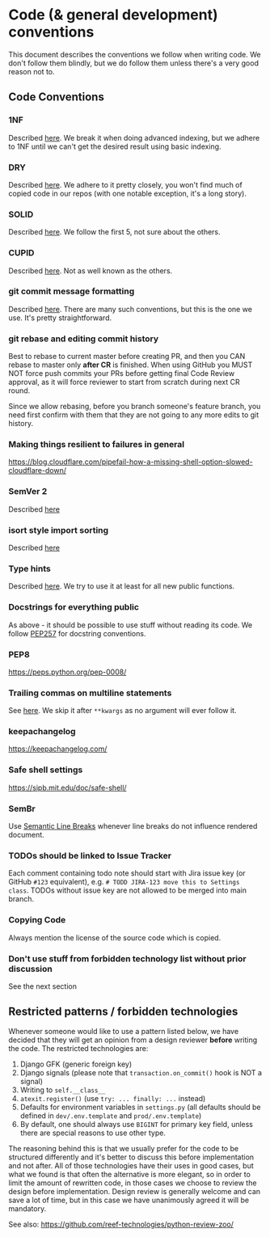 # Code (& general development) conventions

This document describes the conventions we follow when writing code.
We don't follow them blindly, but we do follow them unless there's a very good reason not to.

## Code Conventions

### 1NF

Described [here](https://en.wikipedia.org/wiki/First_normal_form).
We break it when doing advanced indexing, but we adhere to 1NF until we can't get the desired result using basic indexing.

### DRY

Described [here](https://en.wikipedia.org/wiki/Don%27t_repeat_yourself).
We adhere to it pretty closely, you won't find much of copied code in our repos (with one notable exception, it's a long story).

### SOLID

Described [here](https://en.wikipedia.org/wiki/SOLID).
We follow the first 5, not sure about the others.

### CUPID

Described [here](https://dannorth.net/2022/02/10/cupid-for-joyful-coding/).
Not as well known as the others.

### git commit message formatting

Described [here](https://chris.beams.io/posts/git-commit/).
There are many such conventions, but this is the one we use.
It's pretty straightforward.

### git rebase and editing commit history

Best to rebase to current master before creating PR, and then you CAN rebase to master only **after CR** is finished.
When using GitHub you MUST NOT force push commits your PRs before getting final Code Review approval, as it will force reviewer to start from scratch during next CR round.

Since we allow rebasing, before you branch someone's feature branch, you need first confirm with them that they are not going to any more edits to git history.

### Making things resilient to failures in general

<https://blog.cloudflare.com/pipefail-how-a-missing-shell-option-slowed-cloudflare-down/>

### SemVer 2

Described [here](https://semver.org/spec/v2.0.0.html)

### isort style import sorting

Described [here](https://pycqa.github.io/isort/docs/configuration/custom_sections_and_ordering.html)

### Type hints

Described [here](https://docs.python.org/3/library/typing.html).
We try to use it at least for all new public functions.

### Docstrings for everything public

As above - it should be possible to use stuff without reading its code. We follow [PEP257](https://peps.python.org/pep-0257/) for docstring conventions.

### PEP8

<https://peps.python.org/pep-0008/>

### Trailing commas on multiline statements

See [here](https://stackoverflow.com/a/17492103/1935381).
We skip it after `**kwargs` as no argument will ever follow it.

### keepachangelog

<https://keepachangelog.com/>

### Safe shell settings

<https://sipb.mit.edu/doc/safe-shell/>

### SemBr

Use [Semantic Line Breaks](https://sembr.org/) whenever line breaks do not influence rendered document.

### TODOs should be linked to Issue Tracker

Each comment containing todo note should start with Jira issue key (or GitHub `#123` equivalent), e.g. `# TODD JIRA-123 move this to Settings class`.
TODOs without issue key are not allowed to be merged into main branch.

### Copying Code

Always mention the license of the source code which is copied.

### Don't use stuff from forbidden technology list without prior discussion

See the next section

## Restricted patterns / forbidden technologies

Whenever someone would like to use a pattern listed below, we have decided that they will get an opinion from a design reviewer **before** writing the code.
The restricted technologies are:

1. Django GFK (generic foreign key)
2. Django signals (please note that `transaction.on_commit()` hook is NOT a signal)
3. Writing to `self.__class__`
4. `atexit.register()` (use `try: ... finally: ...` instead)
5. Defaults for environment variables in `settings.py` (all defaults should be defined in `dev/.env.template` and `prod/.env.template`)
6. By default, one should always use `BIGINT` for primary key field, unless there are special reasons to use other type.

The reasoning behind this is that we usually prefer for the code to be structured differently and it's better to discuss this before implementation and not after.
All of those technologies have their uses in good cases, but what we found is that often the alternative is more elegant, so in order to limit the amount of rewritten code, in those cases we choose to review the design before implementation.
Design review is generally welcome and can save a lot of time, but in this case we have unanimously agreed it will be mandatory.

See also:
<https://github.com/reef-technologies/python-review-zoo/>
